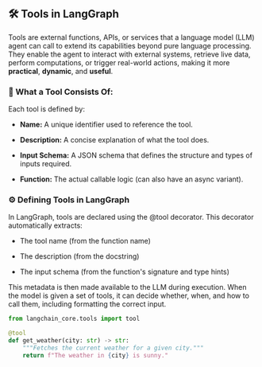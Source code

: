 
## 🛠️ Tools in LangGraph

Tools are external functions, APIs, or services that a language model (LLM) agent can call to extend its capabilities beyond pure language processing. They enable the agent to interact with external systems, retrieve live data, perform computations, or trigger real-world actions, making it more **practical**, **dynamic**, and **useful**.

### 🧩 What a Tool Consists Of:
Each tool is defined by:

- **Name:** A unique identifier used to reference the tool.

- **Description:** A concise explanation of what the tool does.

- **Input Schema:** A JSON schema that defines the structure and types of inputs required.

- **Function:** The actual callable logic (can also have an async variant).

### ⚙️ Defining Tools in LangGraph
In LangGraph, tools are declared using the @tool decorator. This decorator automatically extracts:

- The tool name (from the function name)

- The description (from the docstring)

- The input schema (from the function's signature and type hints)

This metadata is then made available to the LLM during execution. When the model is given a set of tools, it can decide whether, when, and how to call them, including formatting the correct input.

```python
from langchain_core.tools import tool

@tool
def get_weather(city: str) -> str:
    """Fetches the current weather for a given city."""
    return f"The weather in {city} is sunny."
```